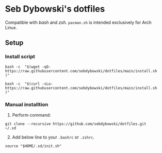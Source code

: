 # Seb Dybowski's dotfiles
Compatible with *bash* and *zsh*. `pacman.sh` is intended exclusively for Arch Linux.

## Setup
### Install script
`bash -c  "$(wget -qO- https://raw.githubusercontent.com/sebdybowski/dotfiles/main/install.sh)"`

`bash -c  "$(curl -sLo- https://raw.githubusercontent.com/sebdybowski/dotfiles/main/install.sh)"`


### Manual installtion
1. Perform command: 

`git clone --recursive https://github.com/sebdybowski/dotfiles.git ~/.sd`

2. Add below line to your `.bashrc` or `.zshrc`.

`source "$HOME/.sd/init.sh"`
